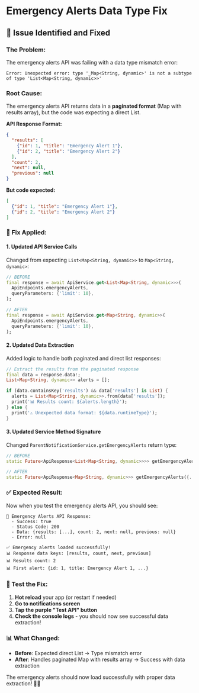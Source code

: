 # Emergency Alerts Data Type Fix

## 🎯 **Issue Identified and Fixed**

### **The Problem:**
The emergency alerts API was failing with a data type mismatch error:

```
Error: Unexpected error: type '_Map<String, dynamic>' is not a subtype of type 'List<Map<String, dynamic>>'
```

### **Root Cause:**
The emergency alerts API returns data in a **paginated format** (Map with results array), but the code was expecting a direct List.

**API Response Format:**
```json
{
  "results": [
    {"id": 1, "title": "Emergency Alert 1"},
    {"id": 2, "title": "Emergency Alert 2"}
  ],
  "count": 2,
  "next": null,
  "previous": null
}
```

**But code expected:**
```json
[
  {"id": 1, "title": "Emergency Alert 1"},
  {"id": 2, "title": "Emergency Alert 2"}
]
```

### **🔧 Fix Applied:**

#### **1. Updated API Service Calls**
Changed from expecting `List<Map<String, dynamic>>` to `Map<String, dynamic>`:

```dart
// BEFORE
final response = await ApiService.get<List<Map<String, dynamic>>>(
  ApiEndpoints.emergencyAlerts,
  queryParameters: {'limit': 10},
);

// AFTER
final response = await ApiService.get<Map<String, dynamic>>(
  ApiEndpoints.emergencyAlerts,
  queryParameters: {'limit': 10},
);
```

#### **2. Updated Data Extraction**
Added logic to handle both paginated and direct list responses:

```dart
// Extract the results from the paginated response
final data = response.data!;
List<Map<String, dynamic>> alerts = [];

if (data.containsKey('results') && data['results'] is List) {
  alerts = List<Map<String, dynamic>>.from(data['results']);
  print('📊 Results count: ${alerts.length}');
} else {
  print('⚠️ Unexpected data format: ${data.runtimeType}');
}
```

#### **3. Updated Service Method Signature**
Changed `ParentNotificationService.getEmergencyAlerts` return type:

```dart
// BEFORE
static Future<ApiResponse<List<Map<String, dynamic>>>> getEmergencyAlerts({...})

// AFTER
static Future<ApiResponse<Map<String, dynamic>>> getEmergencyAlerts({...})
```

### **✅ Expected Result:**

Now when you test the emergency alerts API, you should see:

```
🚨 Emergency Alerts API Response:
  - Success: true
  - Status Code: 200
  - Data: {results: [...], count: 2, next: null, previous: null}
  - Error: null

✅ Emergency alerts loaded successfully!
📊 Response data keys: [results, count, next, previous]
📊 Results count: 2
📊 First alert: {id: 1, title: Emergency Alert 1, ...}
```

### **🧪 Test the Fix:**

1. **Hot reload** your app (or restart if needed)
2. **Go to notifications screen**
3. **Tap the purple "Test API" button**
4. **Check the console logs** - you should now see successful data extraction!

### **📊 What Changed:**

- **Before**: Expected direct List → Type mismatch error
- **After**: Handles paginated Map with results array → Success with data extraction

The emergency alerts should now load successfully with proper data extraction! 🎉✨
